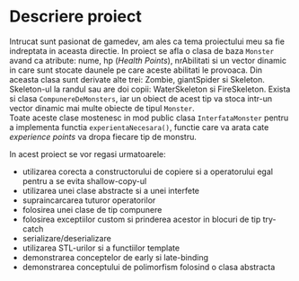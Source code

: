 # Descriere proiect

Intrucat sunt pasionat de gamedev, am ales ca tema proiectului meu sa fie indreptata in aceasta directie. In proiect se afla o clasa de baza `Monster` avand ca atribute: nume,
hp (_Health Points_), nrAbilitati si un vector dinamic in care sunt stocate daunele pe care aceste abilitati le provoaca. Din aceasta clasa sunt derivate alte trei: Zombie, 
giantSpider si Skeleton. Skeleton-ul la randul sau are doi copii: WaterSkeleton si FireSkeleton. Exista si clasa `CompunereDeMonsters`, iar un obiect de acest tip va stoca
intr-un vector dinamic mai multe obiecte de tipul `Monster`. \
Toate aceste clase mostenesc in mod public clasa `InterfataMonster` pentru a implementa functia `experientaNecesara()`, functie care va arata cate _experience points_ 
va dropa fiecare tip de monstru. 

 In acest proiect se vor regasi urmatoarele:
  - utilizarea corecta a constructorului de copiere si a operatorului egal pentru a se evita shallow-copy-ul
  - utilizarea unei clase abstracte si a unei interfete
  - supraincarcarea tuturor operatorilor 
  - folosirea unei clase de tip compunere
  - folosirea exceptiilor custom si prinderea acestor in blocuri de tip try-catch
  - serializare/deserializare
  - utilizarea STL-urilor si a functiilor template
  - demonstrarea conceptelor de early si late-binding
  - demonstrarea conceptului de polimorfism folosind o clasa abstracta
